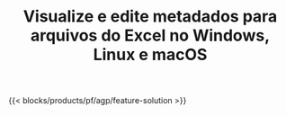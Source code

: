 ﻿---
title: Visualize e edite metadados para arquivos do Excel no Windows, Linux e macOS 
url: /pt/metadata
description: Aplicativo e APIs gratuitos para manipular propriedades de documentos de arquivos XLS e XLSX
---
{{< blocks/products/pf/agp/feature-solution >}} 

